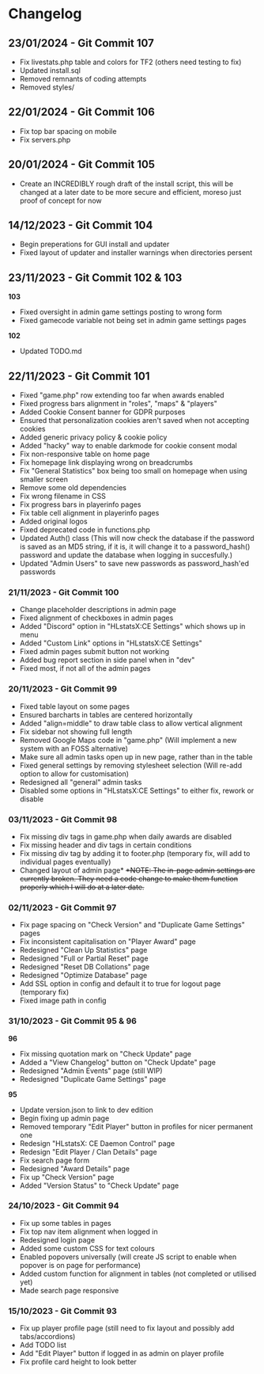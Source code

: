 # Changelog

## 23/01/2024 - Git Commit 107
* Fix livestats.php table and colors for TF2 (others need testing to fix)
* Updated install.sql
* Removed remnants of coding attempts
* Removed styles/

## 22/01/2024 - Git Commit 106
* Fix top bar spacing on mobile
* Fix servers.php

## 20/01/2024 - Git Commit 105
* Create an INCREDIBLY rough draft of the install script, this will be changed at a later date to be more secure and efficient, moreso just proof of concept for now

## 14/12/2023 - Git Commit 104
* Begin preperations for GUI install and updater
* Fixed layout of updater and installer warnings when directories persent

## 23/11/2023 - Git Commit 102 & 103
**103**
* Fixed oversight in admin game settings posting to wrong form
* Fixed gamecode variable not being set in admin game settings pages

**102**
* Updated TODO.md

## 22/11/2023 - Git Commit 101
* Fixed "game.php" row extending too far when awards enabled
* Fixed progress bars alignment in "roles", "maps" & "players"
* Added Cookie Consent banner for GDPR purposes
* Ensured that personalization cookies aren't saved when not accepting cookies
* Added generic privacy policy & cookie policy
* Added "hacky" way to enable darkmode for cookie consent modal
* Fix non-responsive table on home page
* Fix homepage link displaying wrong on breadcrumbs
* Fix "General Statistics" box being too small on homepage when using smaller screen
* Remove some old dependencies
* Fix wrong filename in CSS
* Fix progress bars in playerinfo pages
* Fix table cell alignment in playerinfo pages
* Added original logos
* Fixed deprecated code in functions.php
* Updated Auth() class (This will now check the database if the password is saved as an MD5 string, if it is, it will change it to
                        a password_hash() password and update the database when logging in succesfully.)
* Updated "Admin Users" to save new passwords as password_hash'ed passwords

### 21/11/2023 - Git Commit 100
* Change placeholder descriptions in admin page
* Fixed alignment of checkboxes in admin pages
* Added "Discord" option in "HLstatsX:CE Settings" which shows up in menu
* Added "Custom Link" options in "HLstatsX:CE Settings"
* Fixed admin pages submit button not working
* Added bug report section in side panel when in "dev"
* Fixed most, if not all of the admin pages

### 20/11/2023 - Git Commit 99
* Fixed table layout on some pages
* Ensured barcharts in tables are centered horizontally
* Added "align=middle" to draw table class to allow vertical alignment
* Fix sidebar not showing full length
* Removed Google Maps code in "game.php" (Will implement a new system with an FOSS alternative)
* Make sure all admin tasks open up in new page, rather than in the table
* Fixed general settings by removing stylesheet selection (Will re-add option to allow for customisation)
* Redesigned all "general" admin tasks
* Disabled some options in "HLstatsX:CE Settings" to either fix, rework or disable 

### 03/11/2023 - Git Commit 98
* Fix missing div tags in game.php when daily awards are disabled
* Fix missing header and div tags in certain conditions
* Fix missing div tag by adding it to footer.php (temporary fix, will add to individual pages eventually)
* Changed layout of admin page*
    ~~*NOTE: The in-page admin settings are currently broken. They need a code change to make them function properly which I will do at a later date.~~

### 02/11/2023 - Git Commit 97
* Fix page spacing on "Check Version" and "Duplicate Game Settings" pages
* Fix inconsistent capitalisation on "Player Award" page
* Redesigned "Clean Up Statistics" page
* Redesigned "Full or Partial Reset" page
* Redesigned "Reset DB Collations" page
* Redesigned "Optimize Database" page
* Add SSL option in config and default it to true for logout page (temporary fix)
* Fixed image path in config

### 31/10/2023 - Git Commit 95 & 96
**96**
* Fix missing quotation mark on "Check Update" page
* Added a "View Changelog" button on "Check Update" page
* Redesigned "Admin Events" page (still WIP)
* Redesigned "Duplicate Game Settings" page

**95**
* Update version.json to link to dev edition
* Begin fixing up admin page
* Removed temporary "Edit Player" button in profiles for nicer permanent one
* Redesign "HLstatsX: CE Daemon Control" page
* Redesign "Edit Player / Clan Details" page
* Fix search page form
* Redesigned "Award Details" page
* Fix up "Check Version" page
* Added "Version Status" to "Check Update" page

### 24/10/2023 - Git Commit 94
* Fix up some tables in pages
* Fix top nav item alignment when logged in
* Redesigned login page
* Added some custom CSS for text colours
* Enabled popovers universally (will create JS script to enable when popover is on page for performance)
* Added custom function for alignment in tables (not completed or utilised yet)
* Made search page responsive

### 15/10/2023 - Git Commit 93
* Fix up player profile page (still need to fix layout and possibly add tabs/accordions)
* Add TODO list
* Add "Edit Player" button if logged in as admin on player profile
* Fix profile card height to look better